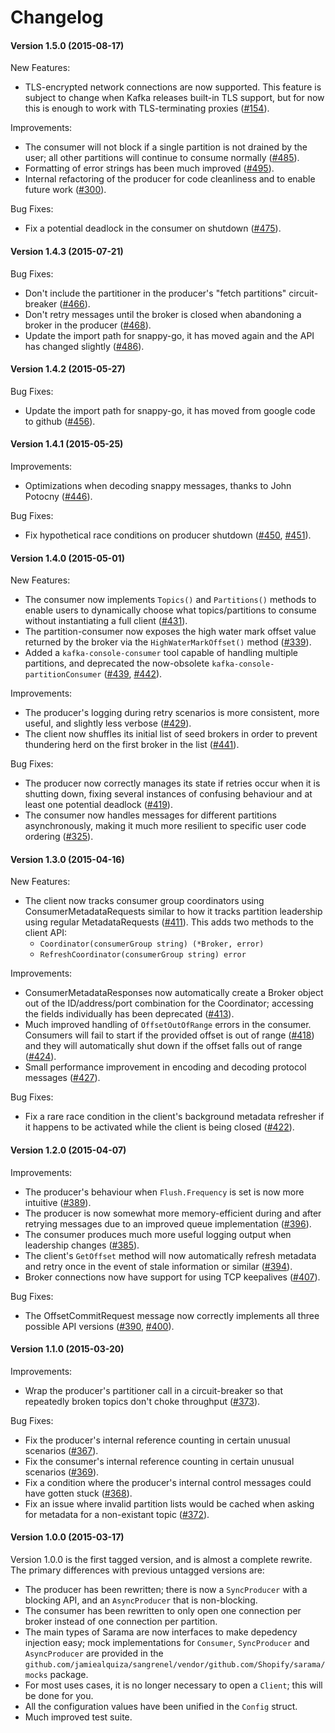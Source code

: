 # Changelog

#### Version 1.5.0 (2015-08-17)

New Features:
 - TLS-encrypted network connections are now supported. This feature is subject
   to change when Kafka releases built-in TLS support, but for now this is
   enough to work with TLS-terminating proxies
   ([#154](https://github.com/jamiealquiza/sangrenel/vendor/github.com/Shopify/sarama/pull/154)).

Improvements:
 - The consumer will not block if a single partition is not drained by the user;
   all other partitions will continue to consume normally
   ([#485](https://github.com/jamiealquiza/sangrenel/vendor/github.com/Shopify/sarama/pull/485)).
 - Formatting of error strings has been much improved
   ([#495](https://github.com/jamiealquiza/sangrenel/vendor/github.com/Shopify/sarama/pull/495)).
 - Internal refactoring of the producer for code cleanliness and to enable
   future work ([#300](https://github.com/jamiealquiza/sangrenel/vendor/github.com/Shopify/sarama/pull/300)).

Bug Fixes:
 - Fix a potential deadlock in the consumer on shutdown
   ([#475](https://github.com/jamiealquiza/sangrenel/vendor/github.com/Shopify/sarama/pull/475)).

#### Version 1.4.3 (2015-07-21)

Bug Fixes:
 - Don't include the partitioner in the producer's "fetch partitions"
   circuit-breaker ([#466](https://github.com/jamiealquiza/sangrenel/vendor/github.com/Shopify/sarama/pull/466)).
 - Don't retry messages until the broker is closed when abandoning a broker in
   the producer ([#468](https://github.com/jamiealquiza/sangrenel/vendor/github.com/Shopify/sarama/pull/468)).
 - Update the import path for snappy-go, it has moved again and the API has
   changed slightly ([#486](https://github.com/jamiealquiza/sangrenel/vendor/github.com/Shopify/sarama/pull/486)).

#### Version 1.4.2 (2015-05-27)

Bug Fixes:
 - Update the import path for snappy-go, it has moved from google code to github
   ([#456](https://github.com/jamiealquiza/sangrenel/vendor/github.com/Shopify/sarama/pull/456)).

#### Version 1.4.1 (2015-05-25)

Improvements:
 - Optimizations when decoding snappy messages, thanks to John Potocny
   ([#446](https://github.com/jamiealquiza/sangrenel/vendor/github.com/Shopify/sarama/pull/446)).

Bug Fixes:
 - Fix hypothetical race conditions on producer shutdown
   ([#450](https://github.com/jamiealquiza/sangrenel/vendor/github.com/Shopify/sarama/pull/450),
   [#451](https://github.com/jamiealquiza/sangrenel/vendor/github.com/Shopify/sarama/pull/451)).

#### Version 1.4.0 (2015-05-01)

New Features:
 - The consumer now implements `Topics()` and `Partitions()` methods to enable
   users to dynamically choose what topics/partitions to consume without
   instantiating a full client
   ([#431](https://github.com/jamiealquiza/sangrenel/vendor/github.com/Shopify/sarama/pull/431)).
 - The partition-consumer now exposes the high water mark offset value returned
   by the broker via the `HighWaterMarkOffset()` method ([#339](https://github.com/jamiealquiza/sangrenel/vendor/github.com/Shopify/sarama/pull/339)).
 - Added a `kafka-console-consumer` tool capable of handling multiple
   partitions, and deprecated the now-obsolete `kafka-console-partitionConsumer`
   ([#439](https://github.com/jamiealquiza/sangrenel/vendor/github.com/Shopify/sarama/pull/439),
   [#442](https://github.com/jamiealquiza/sangrenel/vendor/github.com/Shopify/sarama/pull/442)).

Improvements:
 - The producer's logging during retry scenarios is more consistent, more
   useful, and slightly less verbose
   ([#429](https://github.com/jamiealquiza/sangrenel/vendor/github.com/Shopify/sarama/pull/429)).
 - The client now shuffles its initial list of seed brokers in order to prevent
   thundering herd on the first broker in the list
   ([#441](https://github.com/jamiealquiza/sangrenel/vendor/github.com/Shopify/sarama/pull/441)).

Bug Fixes:
 - The producer now correctly manages its state if retries occur when it is
   shutting down, fixing several instances of confusing behaviour and at least
   one potential deadlock ([#419](https://github.com/jamiealquiza/sangrenel/vendor/github.com/Shopify/sarama/pull/419)).
 - The consumer now handles messages for different partitions asynchronously,
   making it much more resilient to specific user code ordering
   ([#325](https://github.com/jamiealquiza/sangrenel/vendor/github.com/Shopify/sarama/pull/325)).

#### Version 1.3.0 (2015-04-16)

New Features:
 - The client now tracks consumer group coordinators using
   ConsumerMetadataRequests similar to how it tracks partition leadership using
   regular MetadataRequests ([#411](https://github.com/jamiealquiza/sangrenel/vendor/github.com/Shopify/sarama/pull/411)).
   This adds two methods to the client API:
   - `Coordinator(consumerGroup string) (*Broker, error)`
   - `RefreshCoordinator(consumerGroup string) error`

Improvements:
 - ConsumerMetadataResponses now automatically create a Broker object out of the
   ID/address/port combination for the Coordinator; accessing the fields
   individually has been deprecated
   ([#413](https://github.com/jamiealquiza/sangrenel/vendor/github.com/Shopify/sarama/pull/413)).
 - Much improved handling of `OffsetOutOfRange` errors in the consumer.
   Consumers will fail to start if the provided offset is out of range
   ([#418](https://github.com/jamiealquiza/sangrenel/vendor/github.com/Shopify/sarama/pull/418))
   and they will automatically shut down if the offset falls out of range
   ([#424](https://github.com/jamiealquiza/sangrenel/vendor/github.com/Shopify/sarama/pull/424)).
 - Small performance improvement in encoding and decoding protocol messages
   ([#427](https://github.com/jamiealquiza/sangrenel/vendor/github.com/Shopify/sarama/pull/427)).

Bug Fixes:
 - Fix a rare race condition in the client's background metadata refresher if
   it happens to be activated while the client is being closed
   ([#422](https://github.com/jamiealquiza/sangrenel/vendor/github.com/Shopify/sarama/pull/422)).

#### Version 1.2.0 (2015-04-07)

Improvements:
 - The producer's behaviour when `Flush.Frequency` is set is now more intuitive
   ([#389](https://github.com/jamiealquiza/sangrenel/vendor/github.com/Shopify/sarama/pull/389)).
 - The producer is now somewhat more memory-efficient during and after retrying
   messages due to an improved queue implementation
   ([#396](https://github.com/jamiealquiza/sangrenel/vendor/github.com/Shopify/sarama/pull/396)).
 - The consumer produces much more useful logging output when leadership
   changes ([#385](https://github.com/jamiealquiza/sangrenel/vendor/github.com/Shopify/sarama/pull/385)).
 - The client's `GetOffset` method will now automatically refresh metadata and
   retry once in the event of stale information or similar
   ([#394](https://github.com/jamiealquiza/sangrenel/vendor/github.com/Shopify/sarama/pull/394)).
 - Broker connections now have support for using TCP keepalives
   ([#407](https://github.com/jamiealquiza/sangrenel/vendor/github.com/Shopify/sarama/issues/407)).

Bug Fixes:
 - The OffsetCommitRequest message now correctly implements all three possible
   API versions ([#390](https://github.com/jamiealquiza/sangrenel/vendor/github.com/Shopify/sarama/pull/390),
   [#400](https://github.com/jamiealquiza/sangrenel/vendor/github.com/Shopify/sarama/pull/400)).

#### Version 1.1.0 (2015-03-20)

Improvements:
 - Wrap the producer's partitioner call in a circuit-breaker so that repeatedly
   broken topics don't choke throughput
   ([#373](https://github.com/jamiealquiza/sangrenel/vendor/github.com/Shopify/sarama/pull/373)).

Bug Fixes:
 - Fix the producer's internal reference counting in certain unusual scenarios
   ([#367](https://github.com/jamiealquiza/sangrenel/vendor/github.com/Shopify/sarama/pull/367)).
 - Fix the consumer's internal reference counting in certain unusual scenarios
   ([#369](https://github.com/jamiealquiza/sangrenel/vendor/github.com/Shopify/sarama/pull/369)).
 - Fix a condition where the producer's internal control messages could have
   gotten stuck ([#368](https://github.com/jamiealquiza/sangrenel/vendor/github.com/Shopify/sarama/pull/368)).
 - Fix an issue where invalid partition lists would be cached when asking for
   metadata for a non-existant topic ([#372](https://github.com/jamiealquiza/sangrenel/vendor/github.com/Shopify/sarama/pull/372)).


#### Version 1.0.0 (2015-03-17)

Version 1.0.0 is the first tagged version, and is almost a complete rewrite. The primary differences with previous untagged versions are:

- The producer has been rewritten; there is now a `SyncProducer` with a blocking API, and an `AsyncProducer` that is non-blocking.
- The consumer has been rewritten to only open one connection per broker instead of one connection per partition.
- The main types of Sarama are now interfaces to make depedency injection easy; mock implementations for `Consumer`, `SyncProducer` and `AsyncProducer` are provided in the `github.com/jamiealquiza/sangrenel/vendor/github.com/Shopify/sarama/mocks` package.
- For most uses cases, it is no longer necessary to open a `Client`; this will be done for you.
- All the configuration values have been unified in the `Config` struct.
- Much improved test suite.
